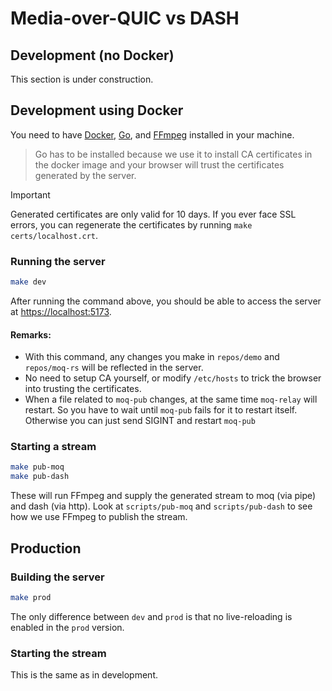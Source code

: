 # Media-over-QUIC vs DASH

## Development (no Docker)
This section is under construction.

## Development using Docker

You need to have [Docker](https://docs.docker.com/get-docker/), [Go](https://go.dev/), and [FFmpeg](https://ffmpeg.org/) installed in your machine.

> Go has to be installed because we use it to install CA certificates in the docker image and your browser will trust the certificates generated by the server.

> [!IMPORTANT]
> Generated certificates are only valid for 10 days. If you ever face SSL errors, you can regenerate the certificates by running `make certs/localhost.crt`.

### Running the server

```bash
make dev
```

After running the command above, you should be able to access the server at [https://localhost:5173](https://localhost:5173).

#### Remarks:

- With this command, any changes you make in `repos/demo` and `repos/moq-rs` will be reflected in the server.
- No need to setup CA yourself, or modify `/etc/hosts` to trick the browser into trusting the certificates.
- When a file related to `moq-pub` changes, at the same time `moq-relay` will restart. So you have to wait until `moq-pub` fails for it to restart itself. Otherwise you can just send SIGINT and restart `moq-pub`

### Starting a stream

```bash
make pub-moq
make pub-dash
```

These will run FFmpeg and supply the generated stream to moq (via pipe) and dash (via http). Look at `scripts/pub-moq` and `scripts/pub-dash` to see how we use FFmpeg to publish the stream.

## Production

### Building the server

```bash
make prod
```

The only difference between `dev` and `prod` is that no live-reloading is enabled in the `prod` version.

### Starting the stream

This is the same as in development.
